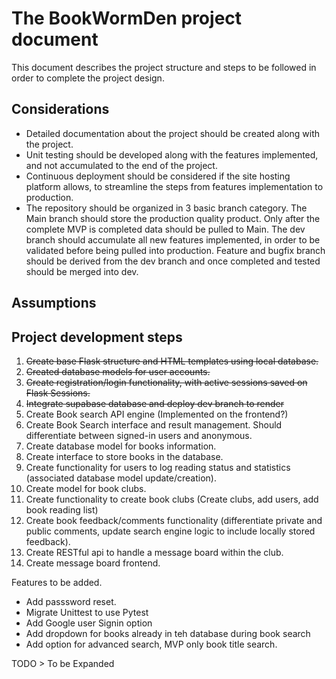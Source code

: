 # The BookWormDen project document

This document describes the project structure and steps to be followed in order to complete the project design.

## Considerations

- Detailed documentation about the project should be created along with the project.
- Unit testing should be developed along with the features implemented, and not accumulated to the end of the project.
- Continuous deployment should be considered if the site hosting platform allows, to streamline the steps from features implementation to production.
- The repository should be organized in 3 basic branch category. The Main branch should store the production quality product. Only after the complete MVP is completed data should be pulled to Main. The dev branch should accumulate all new features implemented, in order to be validated before being pulled into production. Feature and bugfix branch should be derived from the dev branch and once completed and tested should be merged into dev.

## Assumptions

## Project development steps

1. ~~Create base Flask structure and HTML templates using local database.~~
1. ~~Created database models for user accounts.~~
1. ~~Create registration/login functionality, with active sessions saved on Flask Sessions.~~
1. ~~Integrate supabase database and deploy dev branch to render~~
1. Create Book search API engine (Implemented on the frontend?)
1. Create Book Search interface and result management. Should differentiate between signed-in users and anonymous.
1. Create database model for books information.
1. Create interface to store books in the database.
1. Create functionality for users to log reading status and statistics (associated database model update/creation).
1. Create model for book clubs.
1. Create functionality to create book clubs (Create clubs, add users, add book reading list)
1. Create book feedback/comments functionality (differentiate private and public comments, update search engine logic to include locally stored feedback).
1. Create RESTful api to handle a message board within the club.
1. Create message board frontend.

Features to be added.

- Add passsword reset.
- Migrate Unittest to use Pytest
- Add Google user Signin option
- Add dropdown for books already in teh database during book search
- Add option for advanced search, MVP only book title search.

TODO > To be Expanded
